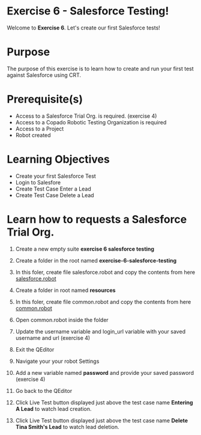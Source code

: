 # Exercise 6 - Salesforce Testing!

Welcome to **Exercise 6**. Let's create our first Salesforce tests!

# Purpose

The purpose of this exercise is to learn how to create and run your first test against Salesforce using CRT.

# Prerequisite(s)

- Access to a Salesforce Trial Org. is required. (exercise 4)
- Access to a Copado Robotic Testing Organization is required
- Access to a Project
- Robot created

# Learning Objectives

- Create your first Salesforce Test
- Login to Salesfore
- Create Test Case Enter a Lead
- Create Test Case Delete a Lead

# Learn how to requests a Salesforce Trial Org.

1. Create a new empty suite **exercise 6 salesforce testing**

2. Create a folder in the root named **exercise-6-salesforce-testing**

3. In this foler, create file salesforce.robot and copy the contents from here [salesforce.robot](salesforce.robot)

4. Create a folder in root named **resources**

5. In this foler, create file common.robot and copy the contents from here [common.robot](src/branch/main/resources/common.robot)

6. Open common.robot inside the folder

7. Update the username variable and login_url variable with your saved username and url (exercise 4)

8. Exit the QEditor

9. Navigate your your robot Settings

10. Add a new variable named **password** and provide your saved password (exercise 4)

11. Go back to the QEditor

12. Click Live Test button displayed just above the test case name **Entering A Lead** to watch lead creation.

13. Click Live Test button displayed just above the test case name **Delete Tina Smith's Lead** to watch lead deletion.